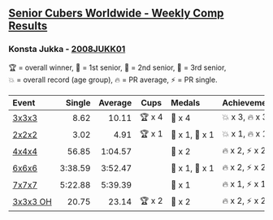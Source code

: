 <style>table {white-space: nowrap;}</style>

## [Senior Cubers Worldwide - Weekly Comp Results](/scw-comp/results/)
### Konsta Jukka - [2008JUKK01](https://www.worldcubeassociation.org/persons/2008JUKK01)

<span style="white-space: nowrap;">🏆 = overall winner</span>, <span style="white-space: nowrap;">🥇 = 1st senior</span>, <span style="white-space: nowrap;">🥈 = 2nd senior</span>, <span style="white-space: nowrap;">🥉 = 3rd senior</span>, <span style="white-space: nowrap;">💥 = overall record (age group)</span>, <span style="white-space: nowrap;">🔥 = PR average</span>, <span style="white-space: nowrap;">⚡ = PR single</span>.

| Event | Single | Average | Cups | Medals | Achievements|
| :-- | --: | --: | :--: | :-- | :-- |
| [3x3x3](333.md) | 8.62 | 10.11 | 🏆 x 4 | 🥇 x 4 | 💥 x 3, 🔥 x 3, ⚡ x 3 |
| [2x2x2](222.md) | 3.02 | 4.91 | 🏆 x 1 | 🥇 x 1, 🥈 x 1 | 💥 x 1, 🔥 x 1, ⚡ x 1 |
| [4x4x4](444.md) | 56.85 | 1:04.57 |  | 🥉 x 2 | 🔥 x 2, ⚡ x 2 |
| [6x6x6](666.md) | 3:38.59 | 3:52.47 |  | 🥇 x 1, 🥈 x 1 | 🔥 x 2, ⚡ x 2 |
| [7x7x7](777.md) | 5:22.88 | 5:39.39 |  | 🥉 x 1 | 🔥 x 1, ⚡ x 1 |
| [3x3x3 OH](333oh.md) | 20.75 | 23.14 | 🏆 x 2 | 🥇 x 2 | 🔥 x 2, ⚡ x 2 |

<!-- Global site tag (gtag.js) - Google Analytics -->
<script async src="https://www.googletagmanager.com/gtag/js?id=UA-86348435-3"></script>
<script>window.dataLayer = window.dataLayer || []; function gtag() {dataLayer.push(arguments);} gtag('js', new Date()); gtag('config', 'UA-86348435-3');</script>
